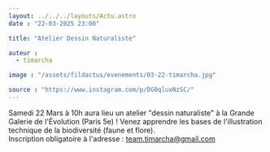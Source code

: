 ```yaml
---
layout: ../../../layouts/Actu.astro
date : "22-03-2025 23:00"

title: "Atelier Dessin Naturaliste"

auteur :
  - timarcha

image : "/assets/fildactus/evenements/03-22-timarcha.jpg"

source : "https://www.instagram.com/p/DG0qluxNzSC/"
---
```


Samedi 22 Mars à 10h aura lieu un atelier "dessin naturaliste" à la Grande Galerie de l'Évolution (Paris 5e) ! Venez apprendre les bases de l'illustration technique de la biodiversité (faune et flore).  
Inscription obligatoire à l'adresse : team.timarcha@gmail.com